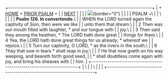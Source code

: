 +-----------------------------------------------------------------------+
| \+ [HOME](../index.html) + [PRIOR PSALM](Ps125.html) +                |
| [NEXT](Ps127.html)                                                    |
|                                                                       |
| ![](http://stats.superstats.com/b/ss/DAVIDMCMANNES/1){border="0"}     |
|                                                                       |
| PSALM +\                                                              |
| \                                                                     |
|                                                                       |
| **Psalm 126. In convertendo.**\                                       |
| WHEN the LORD turned again the captivity of Sion, then were we like   |
| unto them that dream.\                                                |
| 2 Then was our mouth filled with laughter, \* and our tongue with     |
| joy.\                                                                 |
| 3 Then said they among the heathen, \* The LORD hath done great       |
| things for them.\                                                     |
| 4 Yea, the LORD hath done great things for us already; \* whereof we  |
| rejoice.\                                                             |
| 5 Turn our captivity, O LORD, \* as the rivers in the south.\         |
| 6 They that sow in tears \* shall reap in joy.\                       |
| 7 He that now goeth on his way weeping, and beareth forth good seed,  |
| \* shall doubtless come again with joy, and bring his sheaves with    |
| him.                                                                  |
+-----------------------------------------------------------------------+
| \                                                                     |
| \                                                                     |
| [](http://www.episcopalnet.org/DBS/DOR.html)                          |
+-----------------------------------------------------------------------+
